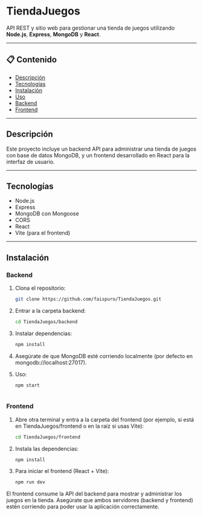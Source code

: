 # TiendaJuegos

API REST y sitio web para gestionar una tienda de juegos utilizando **Node.js**, **Express**, **MongoDB** y **React**.

---

## 📋 Contenido

- [Descripción](#descripción)
- [Tecnologías](#tecnologías)
- [Instalación](#instalación)
- [Uso](#uso)
- [Backend](#backend)
- [Frontend](#frontend)


---

## Descripción

Este proyecto incluye un backend API para administrar una tienda de juegos con base de datos MongoDB, y un frontend desarrollado en React para la interfaz de usuario.

---

## Tecnologías

- Node.js  
- Express  
- MongoDB con Mongoose  
- CORS  
- React  
- Vite (para el frontend)

---

## Instalación

### Backend

1. Clona el repositorio:
   ```bash
   git clone https://github.com/faispuro/TiendaJuegos.git
   
2. Entrar a la carpeta backend:
   ```bash
   cd TiendaJuegos/backend

3. Instalar dependencias:
   ```bash
   npm install

4. Asegúrate de que MongoDB esté corriendo localmente (por defecto en mongodb://localhost:27017).

5. Uso:
   ```bash
   npm start
  
### Frontend

1. Abre otra terminal y entra a la carpeta del frontend (por ejemplo, si está en TiendaJuegos/frontend o en la raíz si usas Vite):
   ```bash
   cd TiendaJuegos/frontend

2. Instala las dependencias:
   ```bash
   npm install
3. Para iniciar el frontend (React + Vite):
   ```bash
   npm run dev


El frontend consume la API del backend para mostrar y administrar los juegos en la tienda. Asegúrate que ambos servidores (backend y frontend) estén corriendo para poder usar la aplicación correctamente.

